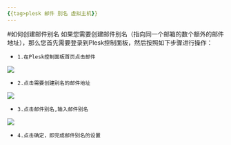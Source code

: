 ```yaml
---
{{tag>plesk 邮件 别名 虚拟主机}}
---
```

#如何创建邮件别名
如果您需要创建邮件别名（指向同一个邮箱的数个额外的邮件地址），那么您首先需要登录到Plesk控制面板，然后按照如下步骤进行操作：

*     1.在Plesk控制面板首页点击邮件

![](http://ww2.sinaimg.cn/large/a74ecc4cjw1dzcvk4ue0xj.jpg)

*     2.点击需要创建别名的邮件地址

![](http://ww1.sinaimg.cn/large/a74e55b4jw1dzcwh812eaj.jpg)

*     3.点击邮件别名,输入邮件别名

![](http://ww3.sinaimg.cn/large/a74ecc4cjw1dzcwko6t83j.jpg)

*     4.点击确定，即完成邮件别名的设置